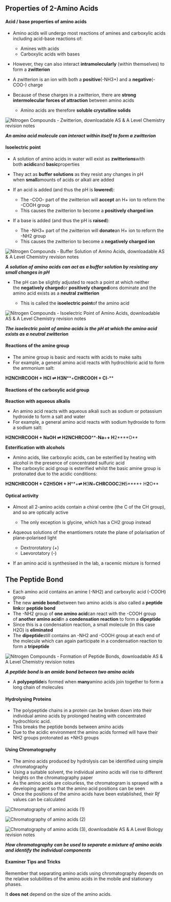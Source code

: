 ## Properties of 2-Amino Acids

#### Acid / base properties of amino acids

* Amino acids will undergo most reactions of amines and carboxylic acids including acid-base reactions of:

  + Amines with acids
  + Carboxylic acids with bases
* However, they can also interact **intramolecularly** (within themselves) to form a **zwitterion**
* A zwitterion is an ion with both a **positive**(-NH3+) and a **negative**(-COO-) charge
* Because of these charges in a zwitterion, there are **strong intermolecular forces of attraction** between amino acids

  + Amino acids are therefore **soluble crystalline solids**

![Nitrogen Compounds - Zwitterion, downloadable AS & A Level Chemistry revision notes](7.6-Nitrogen-Compounds-Zwitterion.png)

***An amino acid molecule can interact within itself to form a zwitterion***

#### Isoelectric point

* A solution of amino acids in water will exist as **zwitterions**with both **acidic**and **basic**properties
* They act as **buffer solutions** as they resist any changes in pH when **small**amounts of acids or alkali are added
* If an acid is added (and thus the pH is **lowered**):

  + The -COO- part of the zwitterion will **accept** an H+ ion to reform the -COOH group
  + This causes the zwitterion to become a **positively charged ion**
* If a base is added (and thus the pH is **raised**):

  + The -NH3+ part of the zwitterion will **donate**an H+ ion to reform the -NH2 group
  + This causes the zwitterion to become a **negatively charged ion**

![Nitrogen Compounds - Buffer Solution of Amino Acids, downloadable AS & A Level Chemistry revision notes](7.6-Nitrogen-Compounds-Buffer-Solution-of-Amino-Acids.png)

***A solution of amino acids can act as a buffer solution by resisting any small changes in pH***

* The pH can be slightly adjusted to reach a point at which neither the **negatively charged**or **positively charged**ions dominate and the amino acid exists as a **neutral zwitterion**

  + This is called the **isoelectric point**of the amino acid

![Nitrogen Compounds - Isoelectric Point of Amino Acids, downloadable AS & A Level Chemistry revision notes](7.6-Nitrogen-Compounds-Isoelectric-Point-of-Amino-Acids.png)

***The isoelectric point of amino acids is the pH at which the amino acid exists as a neutral zwitterion***

#### Reactions of the amine group

* The amine group is basic and reacts with acids to make salts
* For example, a general amino acid reacts with hydrochloric acid to form the ammonium salt:

**H****2****NCHRCOOH + HCl ⇌ H****3****N****+****CHRCOOH + Cl****-**

#### Reactions of the carboxylic acid group

**Reaction with aqueous alkalis**

* An amino acid reacts with aqueous alkali such as sodium or potassium hydroxide to form a salt and water
* For example, a general amino acid reacts with sodium hydroxide to form a sodium salt:

**H****2****NCHRCOOH + NaOH ⇌ H****2****NCHRCOO****-****Na****+****+ H****2****O**

**Esterification with alcohols**

* Amino acids, like carboxylic acids, can be esterified by heating with alcohol in the presence of concentrated sulfuric acid
* The carboxylic acid group is esterified whilst the basic amine group is protonated due to the acidic conditions:

**H****2****NCHRCOOH + C****2****H****5****OH + H****+****⇌ H****3****N****+****CHRCOOC****2****H****5****+ H****2****O**

#### Optical activity

* Almost all 2-amino acids contain a chiral centre (the C of the CH group), and so are optically active

  + The only exception is glycine, which has a CH2 group instead
* Aqueous solutions of the enantiomers rotate the plane of polarisation of plane-polarised light

  + Dextrorotatory (+)
  + Laevorotatory (-)
* If an amino acid is synthesised in the lab, a racemic mixture is formed

## The Peptide Bond

* Each amino acid contains an amine (-NH2) and carboxylic acid (-COOH) group
* The new **amide bond**between two amino acids is also called a **peptide link**or **peptide bond**
* The -NH2 group of **one amino acid**can react with the -COOH group of **another amino acid**in a **condensation reaction** to form a **dipeptide**
* Since this is a condensation reaction, a small molecule (in this case H2O) is **eliminated**
* The **dipeptide**still contains an -NH2 and -COOH group at each end of the molecule which can again participate in a condensation reaction to form a **tripeptide**

![Nitrogen Compounds - Formation of Peptide Bonds, downloadable AS & A Level Chemistry revision notes](7.6-Nitrogen-Compounds-Formation-of-Peptide-Bonds.png)

***A peptide bond is an amide bond between two amino acids***

* A **polypeptide**is formed when **many**amino acids join together to form a long chain of molecules

#### Hydrolysing Proteins

* The polypeptide chains in a protein can be broken down into their individual amino acids by prolonged heating with concentrated hydrochloric acid.
* This breaks the peptide bonds between amino acids
* Due to the acidic environment the amino acids formed will have their NH2 groups protonated as +NH3 groups

#### Using Chromatography

* The amino acids produced by hydrolysis can be identified using simple chromatography
* Using a suitable solvent, the individual amino acids will rise to different heights on the chromatography paper
* As the amino acids are colourless, the chromatogram is sprayed with a developing agent so that the amino acid positions can be seen
* Once the positions of the amino acids have been established, their R*f* values can be calculated

![Chromatography of amino acids (1)](Chromatography-of-amino-acids-1.png)

![Chromatography of amino acids (2)](Chromatography-of-amino-acids-2.png)

![Chromatography of amino acids (3), downloadable AS & A Level Biology revision notes](Chromatography-of-amino-acids-3-1.png)

***How chromatography can be used to separate a mixture of amino acids and identify the individual components***

#### Examiner Tips and Tricks

Remember that separating amino acids using chromatography depends on the relative solubilities of the amino acids in the mobile and stationary phases.

It **does not** depend on the size of the amino acids.
